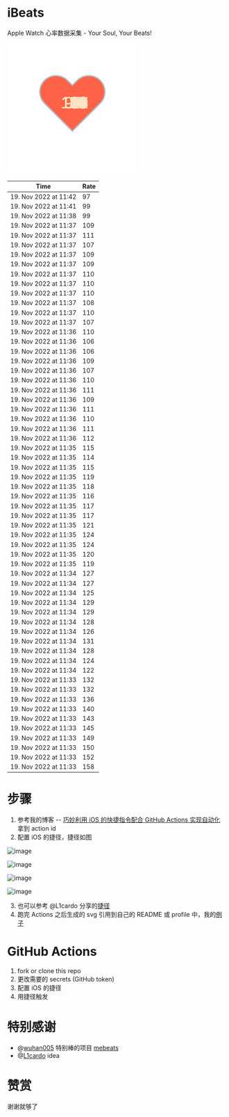 # iBeats
Apple Watch 心率数据采集 - Your Soul, Your Beats!

![](./files/heart.svg)

<!--START_SECTION:my_heart_rate-->
| Time | Rate | 
 | ---- | ---- | 
| 19. Nov 2022 at 11:42 | 97 |
| 19. Nov 2022 at 11:41 | 99 |
| 19. Nov 2022 at 11:38 | 99 |
| 19. Nov 2022 at 11:37 | 109 |
| 19. Nov 2022 at 11:37 | 111 |
| 19. Nov 2022 at 11:37 | 107 |
| 19. Nov 2022 at 11:37 | 109 |
| 19. Nov 2022 at 11:37 | 109 |
| 19. Nov 2022 at 11:37 | 110 |
| 19. Nov 2022 at 11:37 | 110 |
| 19. Nov 2022 at 11:37 | 110 |
| 19. Nov 2022 at 11:37 | 108 |
| 19. Nov 2022 at 11:37 | 110 |
| 19. Nov 2022 at 11:37 | 107 |
| 19. Nov 2022 at 11:36 | 110 |
| 19. Nov 2022 at 11:36 | 106 |
| 19. Nov 2022 at 11:36 | 106 |
| 19. Nov 2022 at 11:36 | 109 |
| 19. Nov 2022 at 11:36 | 107 |
| 19. Nov 2022 at 11:36 | 110 |
| 19. Nov 2022 at 11:36 | 111 |
| 19. Nov 2022 at 11:36 | 109 |
| 19. Nov 2022 at 11:36 | 111 |
| 19. Nov 2022 at 11:36 | 110 |
| 19. Nov 2022 at 11:36 | 111 |
| 19. Nov 2022 at 11:36 | 112 |
| 19. Nov 2022 at 11:35 | 115 |
| 19. Nov 2022 at 11:35 | 114 |
| 19. Nov 2022 at 11:35 | 115 |
| 19. Nov 2022 at 11:35 | 119 |
| 19. Nov 2022 at 11:35 | 118 |
| 19. Nov 2022 at 11:35 | 116 |
| 19. Nov 2022 at 11:35 | 117 |
| 19. Nov 2022 at 11:35 | 117 |
| 19. Nov 2022 at 11:35 | 121 |
| 19. Nov 2022 at 11:35 | 124 |
| 19. Nov 2022 at 11:35 | 124 |
| 19. Nov 2022 at 11:35 | 120 |
| 19. Nov 2022 at 11:35 | 119 |
| 19. Nov 2022 at 11:34 | 127 |
| 19. Nov 2022 at 11:34 | 127 |
| 19. Nov 2022 at 11:34 | 125 |
| 19. Nov 2022 at 11:34 | 129 |
| 19. Nov 2022 at 11:34 | 129 |
| 19. Nov 2022 at 11:34 | 128 |
| 19. Nov 2022 at 11:34 | 126 |
| 19. Nov 2022 at 11:34 | 131 |
| 19. Nov 2022 at 11:34 | 128 |
| 19. Nov 2022 at 11:34 | 124 |
| 19. Nov 2022 at 11:34 | 122 |
| 19. Nov 2022 at 11:33 | 132 |
| 19. Nov 2022 at 11:33 | 132 |
| 19. Nov 2022 at 11:33 | 136 |
| 19. Nov 2022 at 11:33 | 140 |
| 19. Nov 2022 at 11:33 | 143 |
| 19. Nov 2022 at 11:33 | 145 |
| 19. Nov 2022 at 11:33 | 149 |
| 19. Nov 2022 at 11:33 | 150 |
| 19. Nov 2022 at 11:33 | 152 |
| 19. Nov 2022 at 11:33 | 158 |

<!--END_SECTION:my_heart_rate-->

# 步骤
1. 参考我的博客 -- [巧妙利用 iOS 的快捷指令配合 GitHub Actions 实现自动化](https://github.com/yihong0618/gitblog/issues/198) 拿到 action id
2. 配置 iOS 的捷径，捷径如图

![image](https://user-images.githubusercontent.com/15976103/122154218-0db0b480-ce97-11eb-93bb-5aec07c558dc.png)

![image](https://user-images.githubusercontent.com/15976103/122154236-186b4980-ce97-11eb-8e4b-70551a0391ae.png)

![image](https://user-images.githubusercontent.com/15976103/122154268-2d47dd00-ce97-11eb-902e-3acf292265a9.png)

![image](https://user-images.githubusercontent.com/15976103/122174055-fa144680-ceb4-11eb-9be2-3eb83cd516f7.png)

3. 也可以参考 @L1cardo 分享的[捷径](https://www.icloud.com/shortcuts/6ab6047b459c41ad822ad6b94b1c03d4)
4. 跑完 Actions 之后生成的 svg 引用到自己的 README 或 profile 中，我的[例子](https://github.com/yihong0618) 

# GitHub Actions

1. fork or clone this repo
2. 更改需要的 secrets (GitHub token)
3. 配置 iOS 的捷径
4. 用捷径触发

# 特别感谢
- @[wuhan005](https://github.com/wuhan005) 特别棒的项目 [mebeats](https://github.com/wuhan005/mebeats)
- @[L1cardo](https://github.com/L1cardo) idea

# 赞赏
谢谢就够了
